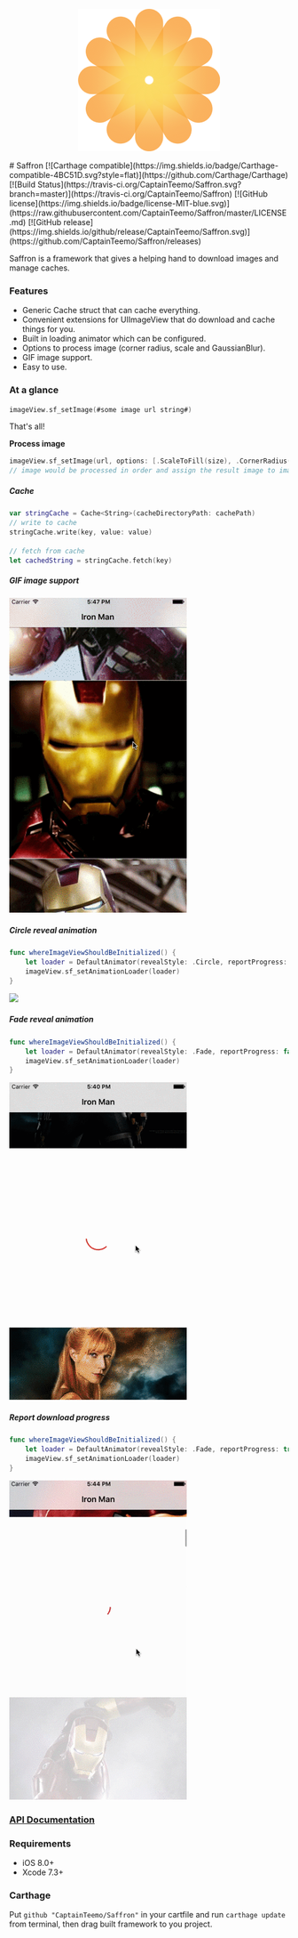 <p align="center">
  <img src="https://raw.githubusercontent.com/CaptainTeemo/Saffron/master/logo.png">
</p>
# Saffron
[![Carthage compatible](https://img.shields.io/badge/Carthage-compatible-4BC51D.svg?style=flat)](https://github.com/Carthage/Carthage)
[![Build Status](https://travis-ci.org/CaptainTeemo/Saffron.svg?branch=master)](https://travis-ci.org/CaptainTeemo/Saffron)
[![GitHub license](https://img.shields.io/badge/license-MIT-blue.svg)](https://raw.githubusercontent.com/CaptainTeemo/Saffron/master/LICENSE.md)
[![GitHub release](https://img.shields.io/github/release/CaptainTeemo/Saffron.svg)](https://github.com/CaptainTeemo/Saffron/releases)
<!--[![codecov.io](https://codecov.io/github/CaptainTeemo/Saffron/coverage.svg?branch=master)](https://codecov.io/github/CaptainTeemo/Saffron?branch=master)-->

Saffron is a framework that gives a helping hand to download images and manage caches.

### Features
* Generic Cache struct that can cache everything.
* Convenient extensions for UIImageView that do download and cache things for you.
* Built in loading animator which can be configured.
* Options to process image (corner radius, scale and GaussianBlur).
* GIF image support.
* Easy to use.

### At a glance
```swift
imageView.sf_setImage(#some image url string#)
```
That's all!

**Process image**
```swift
imageView.sf_setImage(url, options: [.ScaleToFill(size), .CornerRadius(8), .GaussianBlur(10))
// image would be processed in order and assign the result image to imageView.
```

##### Cache
```swift
var stringCache = Cache<String>(cacheDirectoryPath: cachePath)
// write to cache
stringCache.write(key, value: value)

// fetch from cache
let cachedString = stringCache.fetch(key)
```


##### GIF image support
![](https://raw.githubusercontent.com/CaptainTeemo/Saffron/master/demo_gif.gif)


##### Circle reveal animation
```swift
func whereImageViewShouldBeInitialized() {
    let loader = DefaultAnimator(revealStyle: .Circle, reportProgress: false)
    imageView.sf_setAnimationLoader(loader)
}
```
![](https://raw.githubusercontent.com/CaptainTeemo/Saffron/master/demo_reveal.gif)


##### Fade reveal animation
```swift
func whereImageViewShouldBeInitialized() {
    let loader = DefaultAnimator(revealStyle: .Fade, reportProgress: false)
    imageView.sf_setAnimationLoader(loader)
}
```
![](https://raw.githubusercontent.com/CaptainTeemo/Saffron/master/demo_fade.gif)


##### Report download progress
```swift
func whereImageViewShouldBeInitialized() {
    let loader = DefaultAnimator(revealStyle: .Fade, reportProgress: true)
    imageView.sf_setAnimationLoader(loader)
}
```
![](https://raw.githubusercontent.com/CaptainTeemo/Saffron/master/demo_progress.gif)

### [API Documentation](http://rawgit.com/CaptainTeemo/Saffron/master/docs/index.html)


### Requirements
* iOS 8.0+
* Xcode 7.3+

### Carthage
Put `github "CaptainTeemo/Saffron"` in your cartfile and run `carthage update` from terminal, then drag built framework to you project.

